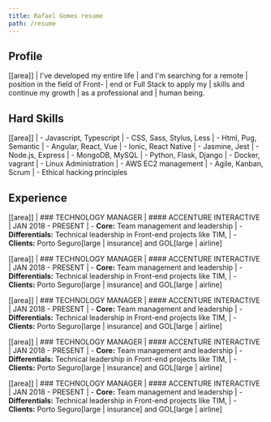 ```yaml
---
title: Rafael Gomes resume
path: /resume
---
```


## Profile

[[area]]
| I've developed my entire life
| and I'm searching for a remote
| position in the field of Front-
| end or Full Stack to apply my
| skills and continue my growth
| as a professional and
| human being.

## Hard Skills

[[area]]
| - Javascript, Typescript
| - CSS, Sass, Stylus, Less
| - Html, Pug, Semantic
| - Angular, React, Vue
| - Ionic, React Native
| - Jasmine, Jest
| - Node.js, Express
| - MongoDB, MySQL
| - Python, Flask, Django
| - Docker, vagrant
| - Linux Administration
| - AWS EC2 management
| - Agile, Kanban, Scrum
| - Ethical hacking principles

## Experience

[[area]]
| ### TECHNOLOGY MANAGER
| #### ACCENTURE INTERACTIVE | JAN 2018 - PRESENT
| - **Core:** Team management and leadership
| - **Differentials:** Technical leadership in Front-end projects like TIM,
| - **Clients:** Porto Seguro[large | insurance] and GOL[large | airline]

[[area]]
| ### TECHNOLOGY MANAGER
| #### ACCENTURE INTERACTIVE | JAN 2018 - PRESENT
| - **Core:** Team management and leadership
| - **Differentials:** Technical leadership in Front-end projects like TIM,
| - **Clients:** Porto Seguro[large | insurance] and GOL[large | airline]

[[area]]
| ### TECHNOLOGY MANAGER
| #### ACCENTURE INTERACTIVE | JAN 2018 - PRESENT
| - **Core:** Team management and leadership
| - **Differentials:** Technical leadership in Front-end projects like TIM,
| - **Clients:** Porto Seguro[large | insurance] and GOL[large | airline]

[[area]]
| ### TECHNOLOGY MANAGER
| #### ACCENTURE INTERACTIVE | JAN 2018 - PRESENT
| - **Core:** Team management and leadership
| - **Differentials:** Technical leadership in Front-end projects like TIM,
| - **Clients:** Porto Seguro[large | insurance] and GOL[large | airline]

[[area]]
| ### TECHNOLOGY MANAGER
| #### ACCENTURE INTERACTIVE | JAN 2018 - PRESENT
| - **Core:** Team management and leadership
| - **Differentials:** Technical leadership in Front-end projects like TIM,
| - **Clients:** Porto Seguro[large | insurance] and GOL[large | airline]